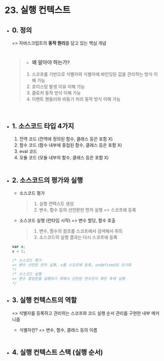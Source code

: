 # 23. 실행 컨텍스트

- ## 0. 정의
  => 자바스크립트의 **동작 원리**를 담고 있는 핵심 개념<br><br>
  > - ### 왜 알아야 하는가?
  >
  > 1. 스코프를 기반으로 식별자와 식별자에 바인딩된 값을 관리하는 방식 이해 가능
  > 2. 호이스팅 발생 이유 이해 가능
  > 3. 클로저 동작 방식 이해 가능
  > 4. 이벤트 핸들러와 비동기 처리 동작 방식 이해 가능

<br>

- ## 1. 소스코드 타입 4가지

  1. 전역 코드 (전역에 정의된 함수, 클래스 등은 포함 X)
  2. 함수 코드 (함수 내부에 중첩된 함수, 클래스 등은 포함 X)
  3. eval 코드
  4. 모듈 코드 (모듈 내부의 함수, 클래스 등은 포함 X)<br><br>

- ## 2. 소스코드의 평가와 실행

  - 소스코드 평가

    > 1. 실행 컨텍스트 생성
    > 2. 변수, 함수 등의 선언문만 먼저 실행 => 스코프에 등록

  - 소스코드 실행 (런타임 시작) => 변수 할당, 함수 호출
    > 1. 변수, 함수의 참조를 스코프에서 검색해서 취득
    > 2. 소스코드의 실행 결과는 다시 스코프에 등록

  ```javascript
  var x;
  x = 1;

  /* 소스코드 평가
  => 변수 선언문 먼저 실행, x를 스코프에 등록, undefined로 초기화
  */
  /* 소스코드 실행
  => 변수 할당문을 실행하기 위해서 선언된 변수인지 확인 후에 실행
  */
  ```

- ## 3. 실행 컨텍스트의 역할

  => 식별자를 등록하고 관리하는 스코프와 코드 실행 순서 관리를 구현한 내부 메커니즘<br>

  - 식별자란? => 변수, 함수, 클래스 등의 이름<br><br>

- ## 4. 실행 컨텍스트 스택 (실행 순서)
